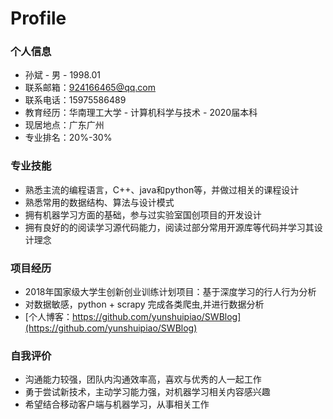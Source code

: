 # Profile

### 个人信息
* 孙斌 - 男  -  1998.01  
* 联系邮箱：924166465@qq.com
* 联系电话：15975586489
* 教育经历：华南理工大学 - 计算机科学与技术 - 2020届本科 
* 现居地点：广东广州
* 专业排名：20%-30%

### 专业技能
* 熟悉主流的编程语言，C++、java和python等，并做过相关的课程设计
* 熟悉常用的数据结构、算法与设计模式
* 拥有机器学习方面的基础，参与过实验室国创项目的开发设计
* 拥有良好的的阅读学习源代码能力，阅读过部分常用开源库等代码并学习其设计理念

### 项目经历
* 2018年国家级大学生创新创业训练计划项目：基于深度学习的行人行为分析
* 对数据敏感，python + scrapy 完成各类爬虫,并进行数据分析
* [个人博客：https://github.com/yunshuipiao/SWBlog](https://github.com/yunshuipiao/SWBlog)

### 自我评价
* 沟通能力较强，团队内沟通效率高，喜欢与优秀的人一起工作
* 勇于尝试新技术，主动学习能力强，对机器学习相关内容感兴趣
* 希望结合移动客户端与机器学习，从事相关工作


